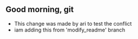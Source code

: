 ## Good morning, git


- This change  was made by ari to test the conflict
- iam adding this from 'modify_readme' branch